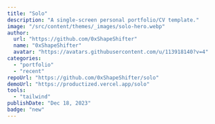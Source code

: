 ```yaml
---
title: "Solo"
description: "A single-screen personal portfolio/CV template."
image: "/src/content/themes/_images/solo-hero.webp"
author:
  url: "https://github.com/0xShapeShifter"
  name: "0xShapeShifter"
  avatar: "https://avatars.githubusercontent.com/u/113918140?v=4"
categories:
  - "portfolio"
  - "recent"
repoUrl: "https://github.com/0xShapeShifter/solo"
demoUrl: "https://productized.vercel.app/solo"
tools:
  - "tailwind"
publishDate: "Dec 18, 2023"
badge: "new"
---
```

